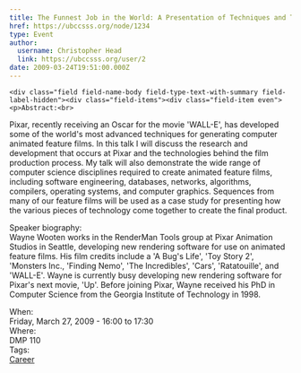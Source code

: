 ```yaml
---
title: The Funnest Job in the World: A Presentation of Techniques and Technologies Used to Create Pixar's Animated Films  
href: https://ubccsss.org/node/1234
type: Event
author:
  username: Christopher Head
  link: https://ubccsss.org/user/2
date: 2009-03-24T19:51:00.000Z
---
```



    <div class="field field-name-body field-type-text-with-summary field-label-hidden"><div class="field-items"><div class="field-item even"><p>Abstract:<br>
Pixar, recently receiving an Oscar for the movie &apos;WALL-E&apos;, has developed some of the world&apos;s most advanced techniques for generating computer animated feature films.  In this talk I will discuss the research and development that occurs at Pixar and the technologies behind the film production process.  My talk will also demonstrate the wide range of computer science disciplines required to create animated feature films, including software engineering, databases, networks, algorithms, compilers, operating systems, and computer graphics.  Sequences from many of our feature films will be used as a case study for presenting how the various pieces of technology come together to create the final product.</p>
<p>Speaker biography:<br>
Wayne Wooten works in the RenderMan Tools group at Pixar Animation Studios in Seattle, developing new rendering software for use on animated feature films.  His film credits include a &apos;A Bug&apos;s Life&apos;, &apos;Toy Story 2&apos;, &apos;Monsters Inc., &apos;Finding Nemo&apos;, &apos;The Incredibles&apos;, &apos;Cars&apos;, &apos;Ratatouille&apos;, and &apos;WALL-E&apos;.  Wayne is currently busy developing new rendering software for Pixar&apos;s next movie, &apos;Up&apos;.  Before joining Pixar, Wayne received his PhD in Computer Science from the Georgia Institute of Technology in 1998.</p>
</div></div></div><div class="field field-name-field-dates field-type-datetime field-label-above"><div class="field-label">When:&#xA0;</div><div class="field-items"><div class="field-item even"><span class="date-display-single">Friday, March 27, 2009 - <span class="date-display-range"><span class="date-display-start">16:00</span> to <span class="date-display-end">17:30</span></span></span></div></div></div><div class="field field-name-field-location field-type-text field-label-above"><div class="field-label">Where:&#xA0;</div><div class="field-items"><div class="field-item even">DMP 110</div></div></div>    <footer>
    <div class="field field-name-field-tags field-type-taxonomy-term-reference field-label-above"><div class="field-label">Tags:&#xA0;</div><div class="field-items"><div class="field-item even"><a href="/career">Career</a></div></div></div>      </footer>
    